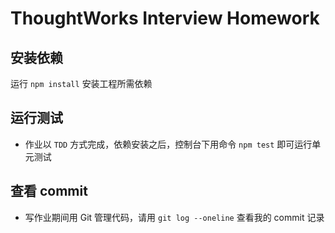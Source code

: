 # ThoughtWorks Interview Homework

## 安装依赖
运行 `npm install` 安装工程所需依赖

## 运行测试
- 作业以 `TDD` 方式完成，依赖安装之后，控制台下用命令 `npm test` 即可运行单元测试  

## 查看 commit 
- 写作业期间用 Git 管理代码，请用 `git log --oneline` 查看我的 commit 记录  
